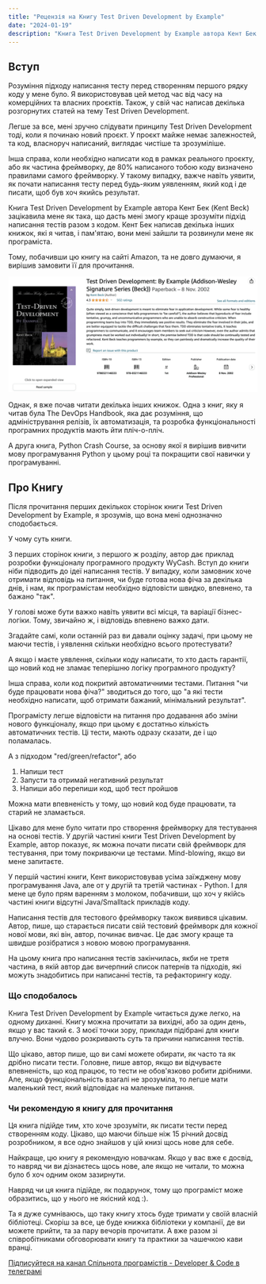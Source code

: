 ```yaml
---
title: "Рецензія на Книгу Test Driven Development by Example"
date: "2024-01-19"
description: "Книга Test Driven Development by Example автора Кент Бек (Kent Beck) зацікавила мене як така, що дасть мені змогу краще зрозуміти підхід написання тестів разом з кодом."
---
```


## Вступ

Розуміння підходу написання тесту перед створенням першого рядку коду у мене було. 
Я використовував цей метод час від часу на комерційних та власних проєктів. Також, у свій час написав декілька розгорнутих статей на тему Test Driven Development.

Легше за все, мені зручно слідувати принципу Test Driven Development тоді, коли я починаю новий проєкт. У проєкт майже немає залежностей, та код, власноруч написаний, виглядає чистіше та зрозуміліше.

Інша справа, коли необхідно написати код в рамках реального проєкту, або як частина фреймворку, де 80% написаного тобою коду визначено правилами самого фреймворку. 
У такому випадку, важче навіть уявити, як почати написання тесту перед будь-яким уявленням, який код і де писати, щоб був хоч якийсь результат. 

Книга Test Driven Development by Example автора Кент Бек (Kent Beck) зацікавила мене як така, що дасть мені змогу краще зрозуміти підхід написання тестів разом з кодом. 
Кент Бек написав декілька інших книжок, які я читав, і пам'ятаю, вони мені зайшли та розвинули мене як програміста.

Тому, побачивши цю книгу на сайті Amazon, та не довго думаючи, я вирішив замовити її для прочитання.

![TDD Amazon](tdd-amazon.png)

Однак, я вже почав читати декілька інших книжок. Одна з книг, яку я читав була The DevOps Handbook, яка дає розуміння, що адміністрування релізів, їх автоматизація, та розробка функціональності програмних продуктів мають йти пліч-о-пліч. 

А друга книга, Python Crash Course, за основу якої я вирішив вивчити мову програмування Python у цьому році та покращити свої навички у програмуванні.  

## Про Книгу

Після прочитання перших декількох сторінок книги Test Driven Development by Example, я зрозумів, що вона мені однозначно сподобається.

У чому суть книги.

З перших сторінок книги, з першого ж розділу, автор дає приклад розробки функціоналу програмного продукту WyCash. 
Вступ до книги ніби підводить до ідеї написання тестів. У випадку, коли замовник хоче отримати відповідь на питання, чи буде готова нова фіча за декілька днів, і нам, як програмістам необхідно відповісти швидко, впевнено, та бажано "так". 

У голові може бути важко навіть уявити всі місця, та варіації бізнес-логіки. Тому, звичайно ж, і відповідь впевнено важко дати.

Згадайте самі, коли останній раз ви давали оцінку задачі, при цьому не маючи тестів, і уявлення скільки необхідно всього протестувати?

А якщо і маєте уявлення, скільки коду написати, то хто дасть гарантії, що новий код не зламає теперішню логіку програмного продукту?

Інша справа, коли код покритий автоматичними тестами. Питання "чи буде працювати нова фіча?" зводиться до того, що "а які тести необхідно написати, щоб отримати бажаний, мінімальний результат". 

Програмісту легше відповісти на питання про додавання або зміни нового функціоналу, якщо при цьому є достатньо кількість автоматичних тестів. Ці тести, мають одразу сказати, де і що поламалась.

А з підходом "red/green/refactor", або 
1. Напиши тест
2. Запусти та отримай негативний результат
3. Напиши або перепиши код, щоб тест пройшов

Можна мати впевненість у тому, що новий код буде працювати, та старий не зламається. 

Цікаво для мене було читати про створення фреймворку для тестування на основі тестів. У другій частині книги Test Driven Development by Example, автор показує, як можна почати писати свій фреймворк для тестування, при тому покриваючи це тестами.
Mind-blowing, якщо ви мене запитаєте. 

У першій частині книги, Кент використовував усіма заїжджену мову програмування Java, але от у другій та третій частинах - Python. І для мене це було прям варенням з молоком, побачивши, що хоч у якійсь частині книги відсутні Java/Smalltack прикладів коду.

Написання тестів для тестового фреймворку також виявився цікавим. Автор, пише, що старається писати свій тестовий фреймворк для кожної нової мови, які він, автор, починає вивчає. Це дає змогу краще та швидше розібратися з новою мовою програмування.

На цьому книга про написання тестів закінчилась, якби не третя частина, в якій автор дає вичерпний список патернів та підходів, які можуть знадобитись при написанні тестів, та рефакторингу коду.

### Що сподобалось

Книга Test Driven Development by Example читається дуже легко, на одному диханні. Книгу можна прочитати за вихідні, або за один день, якщо у вас такий є.
З моєї точки зору, приклади підібрані для книги влучно. Вони чудово розкривають суть та причини написання тестів.

Що цікаво, автор пише, що ви самі можете обирати, як часто та як дрібно писати тести. Головне, пише автор, якщо ви відчуваєте впевненість, що код працює, то тести не обов'язково робити дрібними.
Але, якщо функціональність взагалі не зрозуміла, то легше мати маленький тест, який відповідає на маленьке питання.


### Чи рекомендую я книгу для прочитання

Ця книга підійде тим, хто хоче зрозуміти, як писати тести перед створенням коду. Цікаво, що маючи більше ніж 15 річний досвід розробником, я все одно знайшов у цій книзі щось нове для себе.

Найкраще, цю книгу я рекомендую новачкам. Якщо у вас вже є досвід, то навряд чи ви дізнаєтесь щось нове, але якщо не читали, то можна було б хоч одним оком зазирнути.

Навряд чи ця книга підійде, як подарунок, тому що програміст може образитись, що у нього не якісний код :). 

Та я дуже сумніваюсь, що таку книгу хтось буде тримати у своїй власній бібліотеці. Скоріш за все, це буде книжка бібліотеки у компанії, де ви можете прийти, та за пару вечорів прочитати. А вже разом зі співробітниками обговорювати книгу та практики за чашечкою кави вранці.

[Підписуйтеся на канал Спільнота програмістів - Developer & Code в телеграмі](https://t.me/developerandcode)
